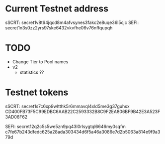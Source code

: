 # Current Testnet address
sSCRT: secret1v8t64jqcd8m4afvsynes3fakc2e8uqe36l5cjc
SEFI: secret1n3s0zz2yrs97ske6432vkvfhe06v76nffqupqh
# TODO
* Change Tier to Pool names
* v2
    * statistics ??

# Testnet tokens
sSCRT: secret1s7c6xp9wltthk5r6mmavql4xld5me3g37guhsx
CD400FB73F5C99EDBC6AAB22C2593332B8C9F2EA806BF9B42E3A523F3AD06F62

SEFI: secret12q2c5s5we5zn9pq43l0rlsygtql6646my0sqfm
c7fe67b243dfedc625a28ada303434d6f5a46a3086e7d2b5063a814e9f9a379d